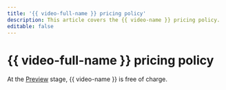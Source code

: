 ```yaml
---
title: '{{ video-full-name }} pricing policy'
description: This article covers the {{ video-name }} pricing policy.
editable: false
---
```


# {{ video-full-name }} pricing policy

At the [Preview](../overview/concepts/launch-stages.md) stage, {{ video-name }} is free of charge.
